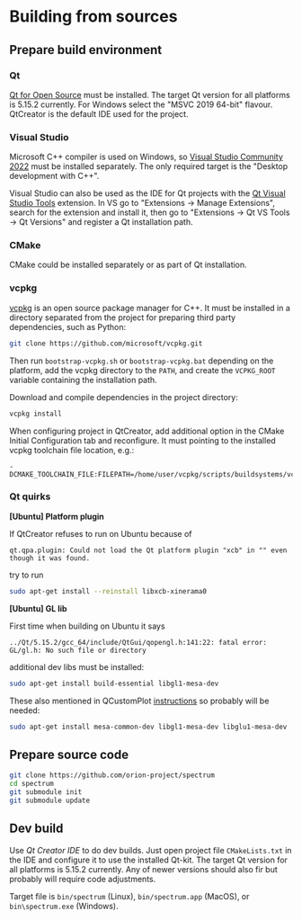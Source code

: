 # Building from sources

## Prepare build environment

### Qt

[Qt for Open Source](https://www.qt.io/download-open-source) must be installed. The target Qt version for all platforms is 5.15.2 currently. For Windows select the "MSVC 2019 64-bit" flavour. QtCreator is the default IDE used for the project.

### Visual Studio

Microsoft C++ compiler is used on Windows, so [Visual Studio Community 2022](https://visualstudio.microsoft.com/en/vs/community/) must be installed separately. The only required target is the "Desktop development with C++".

Visual Studio can also be used as the IDE for Qt projects with the [Qt Visual Studio Tools](https://doc.qt.io/qtvstools-2) extension. In VS go to "Extensions -> Manage Extensions", search for the extension and install it, then go to "Extensions -> Qt VS Tools -> Qt Versions" and register a Qt installation path.

### CMake

CMake could be installed separately or as part of Qt installation.

### vcpkg

[vcpkg](https://vcpkg.io/) is an open source package manager for C++. It must be installed in a directory separated from the project for preparing third party dependencies, such as Python:

```bash
git clone https://github.com/microsoft/vcpkg.git
```

Then run `bootstrap-vcpkg.sh` or `bootstrap-vcpkg.bat` depending on the platform, add the vcpkg directory to the `PATH`, and create the `VCPKG_ROOT` variable containing the installation path.

Download and compile dependencies in the project directory:

```bash
vcpkg install
```

When configuring project in QtCreator, add additional option in the CMake Initial Configuration tab and reconfigure. It must pointing to the installed vcpkg toolchain file location, e.g.:

```
-DCMAKE_TOOLCHAIN_FILE:FILEPATH=/home/user/vcpkg/scripts/buildsystems/vcpkg.cmake
```

### Qt quirks

**[Ubuntu] Platform plugin**

If QtCreator refuses to run on Ubuntu because of

```log
qt.qpa.plugin: Could not load the Qt platform plugin "xcb" in "" even though it was found.
```

try to run 

```bash
sudo apt-get install --reinstall libxcb-xinerama0
```

**[Ubuntu] GL lib**

First time when building on Ubuntu it says

```log
../Qt/5.15.2/gcc_64/include/QtGui/qopengl.h:141:22: fatal error: GL/gl.h: No such file or directory
```

additional dev libs must be installed:

```bash
sudo apt-get install build-essential libgl1-mesa-dev
```

These also mentioned in QCustomPlot [instructions](https://www.qcustomplot.com/index.php/tutorials/settingup) so probably will be needed:

```bash
sudo apt-get install mesa-common-dev libgl1-mesa-dev libglu1-mesa-dev
```

## Prepare source code

```bash
git clone https://github.com/orion-project/spectrum
cd spectrum
git submodule init
git submodule update
```

## Dev build

Use *Qt Creator IDE* to do dev builds. Just open project file `CMakeLists.txt` in the IDE and configure it to use the installed Qt-kit. The target Qt version for all platforms is 5.15.2 currently. Any of newer versions should also fir but probably will require code adjustments.

Target file is `bin/spectrum` (Linux), `bin/spectrum.app` (MacOS), or `bin\spectrum.exe` (Windows). 
